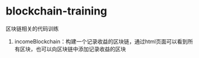 # blockchain-training
区块链相关的代码训练

1. incomeBlockchain：构建一个记录收益的区块链，通过html页面可以看到所有区块，也可以向区块链中添加记录收益的区块